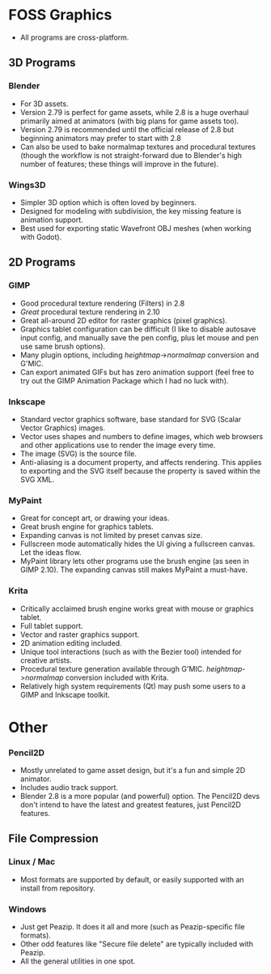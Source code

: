 
# FOSS Graphics

- All programs are cross-platform.

## 3D Programs

### Blender

- For 3D assets.
- Version 2.79 is perfect for game assets, while 2.8 is a huge overhaul primarily aimed at animators (with big plans for game assets too).
- Version 2.79 is recommended until the official release of 2.8 but beginning animators may prefer to start with 2.8
- Can also be used to bake normalmap textures and procedural textures (though the workflow is not straight-forward due to Blender's high number of features; these things will improve in the future).

### Wings3D

- Simpler 3D option which is often loved by beginners.
- Designed for modeling with subdivision, the key missing feature is animation support.
- Best used for exporting static Wavefront OBJ meshes (when working with Godot).

## 2D Programs

### GIMP

- Good procedural texture rendering (Filters) in 2.8
- *Great* procedural texture rendering in 2.10
- Great all-around 2D editor for raster graphics (pixel graphics).
- Graphics tablet configuration can be difficult (I like to disable autosave input config, and manually save the pen config, plus let mouse and pen use same brush options).
- Many plugin options, including *heightmap*->*normalmap* conversion and G'MIC.
- Can export animated GIFs but has zero animation support (feel free to try out the GIMP Animation Package which I had no luck with).

### Inkscape

- Standard vector graphics software, base standard for SVG (Scalar Vector Graphics) images.
- Vector uses shapes and numbers to define images, which web browsers and other applications use to render the image every time.
- The image (SVG) is the source file.
- Anti-aliasing is a document property, and affects rendering.
This applies to exporting and the SVG itself because the property is saved within the SVG XML.

### MyPaint

- Great for concept art, or drawing your ideas.
- Great brush engine for graphics tablets.
- Expanding canvas is not limited by preset canvas size.
- Fullscreen mode automatically hides the UI giving a fullscreen canvas. Let the ideas flow.
- MyPaint library lets other programs use the brush engine (as seen in GIMP 2.10). The expanding canvas still makes MyPaint a must-have.

### Krita

- Critically acclaimed brush engine works great with mouse or graphics tablet.
- Full tablet support.
- Vector and raster graphics support.
- 2D animation editing included.
- Unique tool interactions (such as with the Bezier tool) intended for creative artists.
- Procedural texture generation available through G'MIC. *heightmap*->*normalmap* conversion included with Krita.
- Relatively high system requirements (Qt) may push some users to a GIMP and Inkscape toolkit.

# Other

### Pencil2D

- Mostly unrelated to game asset design, but it's a fun and simple 2D animator.
- Includes audio track support.
- Blender 2.8 is a more popular (and powerful) option. The Pencil2D devs don't intend to have the latest and greatest features, just Pencil2D features.


## File Compression

### Linux / Mac

- Most formats are supported by default, or easily supported with an install from repository.

### Windows

- Just get Peazip. It does it all and more (such as Peazip-specific file formats).
- Other odd features like "Secure file delete" are typically included with Peazip.
- All the general utilities in one spot.

